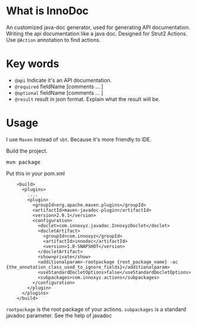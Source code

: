 What is InnoDoc
======
An customized java-doc generator, used for generating API documentation. Writing the api documentation like a java doc. Designed for Strut2 Actions. Use `@Action` annotation to find actions.

Key words
======
* `@api` Indicate it's an API documentation. 
* `@required` fieldName [comments ... ] 
* `@optional` fieldName [comments ... ]
* `@result` result in json format. Explain what the result will be.
 
Usage
=======
I use `Maven` instead of `sbt`. Because it's more friendly to IDE.

Build the project.
<pre>mvn package</pre>

Put this in your pom.xml
```
    <build>
      <plugins>
        ....
        <plugin>
          <groupId>org.apache.maven.plugins</groupId>
          <artifactId>maven-javadoc-plugin</artifactId>
          <version>2.9.1</version>
          <configuration>
            <doclet>com.innoxyz.javadoc.InnoxyzDoclet</doclet>
            <docletArtifact>
              <groupId>com.innoxyz</groupId>
              <artifactId>innodoc</artifactId>
              <version>1.0-SNAPSHOT</version>
            </docletArtifact>
            <show>private</show>
            <additionalparam>-rootpackage {root_package_name} -ac {the_annotation_class_used_to_ignore_fields}</additionalparam>
            <useStandardDocletOptions>false</useStandardDocletOptions>
            <subpackages>com.innoxyz.actions</subpackages>
          </configuration>
        </plugin>
      </plugins>
    </build>
```

`rootpackage` is the root package of your actions.
`subpackages` is a standard javadoc parameter. See the help of javadoc
